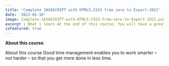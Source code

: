 ```yaml
---
title: 'Complete JAVASCRIPT with HTML5,CSS3 from zero to Expert-2022'
date: '2022-01-10'
image: Complete-JAVASCRIPT-with-HTML5-CSS3-from-zero-to-Expert-2022.png
excerpt : What i learn At the end of this course, You will have a great skills set like HTML5, CSS3, JavaScript, JQuery and Bootstrap Framework.You will learn about media queries and will be able to make website perfect for responsive design.You will be able to build modern looking website which will look great on all the small & wide screens.You will see, the complete web development process from start to finish project.You will learn about web design guidelines which you can apply to real world web projects.You will get complete code for real responsive website 
isFeatured: true
--- 
```



 **About this course**.

About this course
Good time management enables you to work smarter – not harder – so that you get more done in less time.



